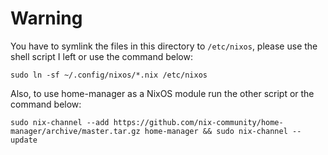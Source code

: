 # Warning

You have to symlink the files in this directory to `/etc/nixos`, please use the
shell script I left or use the command below:

`sudo ln -sf ~/.config/nixos/*.nix /etc/nixos`

Also, to use home-manager as a NixOS module run the other script or the command below:

`sudo nix-channel --add https://github.com/nix-community/home-manager/archive/master.tar.gz home-manager && sudo nix-channel --update`
